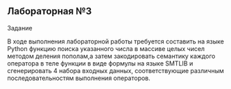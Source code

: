 ## Лабораторная №3
Задание

В ходе выполнения лабораторной работы требуется составить на языке Python функцию поиска указанного числа в массиве целых чисел методом деления пополам,а затем закодировать семантику каждого оператора в теле функции в виде формулы на языке SMTLIB и сгенерировать 4 набора входных данных, соответствующие различным последовательностям выполнения операторов.
